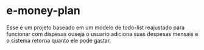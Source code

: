 # e-money-plan

Esse é um projeto baseado em um modelo de todo-list reajustado para funcionar com dispesas ouseja o usuario adiciona suas despesas mensais e o sistema retorna quanto ele pode gastar.

